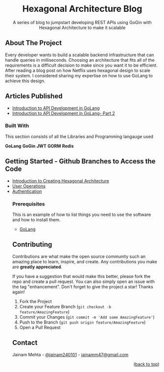 <div id="top"></div>

<!-- PROJECT LOGO -->
<br />
<div align="center">
  <h1 align="center">Hexagonal Architecture Blog</h1>

  <p align="center">
    A series of blog to jumpstart developing REST APIs using GoGin with Hexagonal Architecture to make it scalable 
  </p>
</div>



<!-- ABOUT THE PROJECT -->
## About The Project

Every developer wants to build a scalable backend infrastructure that can handle queries in milliseconds. Choosing an architecture that fits all of the requirements is a difficult decision to make since you want it to be efficient. After reading a blog post on how Netflix uses hexagonal design to scale their system. I considered sharing my expertise on how to use GoLang to achieve this design.

## Articles Published 
<ul>
  <li><a href="https://medium.com/@jainamm47/introduction-to-api-development-in-golang-c5dcecc47dd2">Introduction to API Development in GoLang</a></li>
  <li><a href="https://medium.com/@jainamm47/introduction-to-api-development-in-golang-part-2-62692aa9a4ee">Introduction to API Development in GoLang- Part 2</a></li>
</ul>



### Built With

This section consists of all the Libraries and Programming langauge used 

<strong>GoLang</strong>
<strong>GoGin</strong>
<strong>JWT</strong>
<strong>GORM</strong>
<strong>Redis</strong>


<!-- GETTING STARTED -->
## Getting Started - Github Branches to Access the Code
<ul>
  <li><a href="https://github.com/jainam240101/hexagonal-architecture-blog/tree/1-Introduction">Introduction to Creating Hexagonal Architecture</a></li>
  <li><a href="https://github.com/jainam240101/hexagonal-architecture-blog/tree/2-User-Operations">User Operations</a><br/></li>
  <li><a href="https://github.com/jainam240101/hexagonal-architecture-blog/tree/3-Authentication">Authentication</a></li>
</l> 

### Prerequisites

This is an example of how to list things you need to use the software and how to install them.
* [GoLang](https://go.dev/)

## Contributing

Contributions are what make the open source community such an amazing place to learn, inspire, and create. Any contributions you make are **greatly appreciated**.

If you have a suggestion that would make this better, please fork the repo and create a pull request. You can also simply open an issue with the tag "enhancement".
Don't forget to give the project a star! Thanks again!

1. Fork the Project
2. Create your Feature Branch (`git checkout -b feature/AmazingFeature`)
3. Commit your Changes (`git commit -m 'Add some AmazingFeature'`)
4. Push to the Branch (`git push origin feature/AmazingFeature`)
5. Open a Pull Request

<!-- CONTACT -->
## Contact

Jainam Mehta - [@jainam240101](https://twitter.com/jainam240101) - jainamm47@gmail.com

<p align="right">(<a href="#top">back to top</a>)</p>
